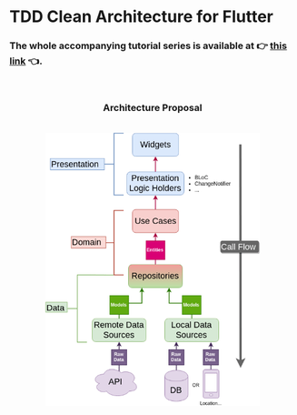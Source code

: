 # TDD Clean Architecture for Flutter

### The whole accompanying tutorial series is available at :point_right: [this link](https://resocoder.com/flutter-clean-architecture-tdd/) :point_left:.

<br />

<h3 align="center">Architecture Proposal</h3>

<br />

<img src="./architecture-proposal.png" style="display: block; margin-left: auto; margin-right: auto; width: 75%;"/>
